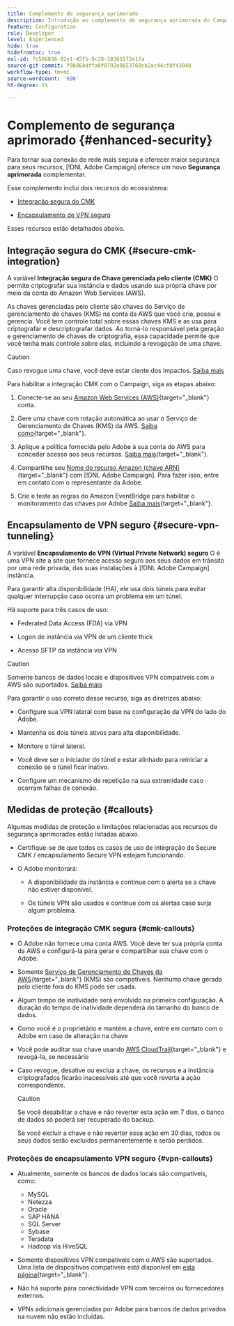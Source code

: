```yaml
---
title: Complemento de segurança aprimorado
description: Introdução ao complemento de segurança aprimorada do Campaign
feature: Configuration
role: Developer
level: Experienced
hide: true
hidefromtoc: true
exl-id: 7c586836-82e1-45fb-9c28-18361572e1fa
source-git-commit: f9b064dffa0f8792e8653760cb2ac44cfdf43848
workflow-type: tm+mt
source-wordcount: '696'
ht-degree: 1%

---
```


# Complemento de segurança aprimorado {#enhanced-security}

Para tornar sua conexão de rede mais segura e oferecer maior segurança para seus recursos, [!DNL Adobe Campaign] oferece um novo **Segurança aprimorada** complementar.

Esse complemento inclui dois recursos do ecossistema:

* [Integração segura do CMK](#secure-cmk-integration)

* [Encapsulamento de VPN seguro](#secure-vpn-tunneling)

Esses recursos estão detalhados abaixo.

## Integração segura do CMK {#secure-cmk-integration}

A variável **Integração segura de Chave gerenciada pelo cliente (CMK)** O permite criptografar sua instância e dados usando sua própria chave por meio da conta do Amazon Web Services (AWS).

As chaves gerenciadas pelo cliente são chaves do Serviço de gerenciamento de chaves (KMS) na conta da AWS que você cria, possui e gerencia. Você tem controle total sobre essas chaves KMS e as usa para criptografar e descriptografar dados. Ao torná-lo responsável pela geração e gerenciamento de chaves de criptografia, essa capacidade permite que você tenha mais controle sobre elas, incluindo a revogação de uma chave.

>[!CAUTION]
>
>Caso revogue uma chave, você deve estar ciente dos impactos. [Saiba mais](#cmk-callouts)

Para habilitar a integração CMK com o Campaign, siga as etapas abaixo:

1. Conecte-se ao seu [Amazon Web Services (AWS)](https://aws.amazon.com/){target="_blank"} conta.

1. Gere uma chave com rotação automática ao usar o Serviço de Gerenciamento de Chaves (KMS) da AWS. [Saiba como](https://docs.aws.amazon.com/kms/latest/developerguide/create-keys.html){target="_blank"}.

1. Aplique a política fornecida pelo Adobe à sua conta do AWS para conceder acesso aos seus recursos. [Saiba mais](https://docs.aws.amazon.com/kms/latest/developerguide/key-policy-services.html){target="_blank"}. <!--link TBC-->

1. Compartilhe seu [Nome do recurso Amazon (chave ARN)](https://docs.aws.amazon.com/kms/latest/developerguide/find-cmk-id-arn.html){target="_blank"} com [!DNL Adobe Campaign]. Para fazer isso, entre em contato com o representante da Adobe. <!--or Adobe transition manager?-->

1. Crie e teste as regras do Amazon EventBridge para habilitar o monitoramento das chaves por Adobe&#x200B; [Saiba mais](https://docs.aws.amazon.com/eventbridge/latest/userguide/eb-rules.html){target="_blank"}.

## Encapsulamento de VPN seguro {#secure-vpn-tunneling}

A variável **Encapsulamento de VPN (Virtual Private Network) seguro** O é uma VPN site a site que fornece acesso seguro aos seus dados em trânsito por uma rede privada, das suas instalações à [!DNL Adobe Campaign] instância.

<!--As it connects two networks together, it is a site-to-site VPN.-->

Para garantir alta disponibilidade (HA), ele usa dois túneis para evitar qualquer interrupção caso ocorra um problema em um túnel.

Há suporte para três casos de uso:

* Federated Data Access (FDA) via VPN<!--to access your on-premise database from the Campaign instance over VPN-->

* Logon de instância via VPN de um cliente thick

* Acesso SFTP da instância via VPN

>[!CAUTION]
>
>Somente bancos de dados locais e dispositivos VPN compatíveis com o AWS são suportados. [Saiba mais](#vpn-callouts)

Para garantir o uso correto desse recurso, siga as diretrizes abaixo:

* Configure sua VPN lateral com base na configuração da VPN do lado do Adobe.

* Mantenha os dois túneis ativos para alta disponibilidade.

* Monitore o túnel lateral.

* Você deve ser o iniciador do túnel e estar alinhado para reiniciar a conexão se o túnel ficar inativo.

* Configure um mecanismo de repetição na sua extremidade caso ocorram falhas de conexão.

## Medidas de proteção {#callouts}

Algumas medidas de proteção e limitações relacionadas aos recursos de segurança aprimorados estão listadas abaixo.

* Certifique-se de que todos os casos de uso de integração de Secure CMK / encapsulamento Secure VPN estejam funcionando.

<!--* Adobe shall reach out to you or your technical team if any issue is found on your side.

* Currently, when using Enhanced security features, any communication with Adobe must be performed manually via email.-->

* O Adobe monitorará:

   * A disponibilidade da instância e continue com o alerta se a chave não estiver disponível.

   * Os túneis VPN são usados e continue com os alertas caso surja algum problema.

### Proteções de integração CMK segura {#cmk-callouts}

* O Adobe não fornece uma conta AWS. Você deve ter sua própria conta da AWS e configurá-la para gerar e compartilhar sua chave com o Adobe.

* Somente [Serviço de Gerenciamento de Chaves da AWS](https://docs.aws.amazon.com/kms/latest/developerguide/overview.html){target="_blank"} (KMS) são compatíveis. Nenhuma chave gerada pelo cliente fora do KMS pode ser usada.&#x200B;

* Algum tempo de inatividade será envolvido na primeira configuração. &#x200B;A duração do tempo de inatividade dependerá do tamanho do banco de dados.

* Como você é o proprietário e mantém a chave, entre em contato com o Adobe em caso de alteração na chave&#x200B;

* Você pode auditar sua chave usando [AWS CloudTrail](https://docs.aws.amazon.com/awscloudtrail/latest/userguide/cloudtrail-user-guide.html){target="_blank"} e revogá-la, se necessário&#x200B;

* Caso revogue, desative ou exclua a chave, os recursos e a instância criptografados ficarão inacessíveis até que você reverta a ação correspondente.

  >[!CAUTION]
  >
  >Se você desabilitar a chave e não reverter esta ação em 7 dias, o banco de dados só poderá ser recuperado do backup.
  >
  >Se você excluir a chave e não reverter essa ação em 30 dias, todos os seus dados serão excluídos permanentemente e serão perdidos.&#x200B;

### Proteções de encapsulamento VPN seguro {#vpn-callouts}

* Atualmente, somente os bancos de dados locais são compatíveis, como<!--Richa to check the list with PM-->:

   * MySQL
   * Netezza 
   * Oracle 
   * SAP HANA 
   * SQL Server 
   * Sybase 
   * Teradata 
   * Hadoop via HiveSQL

* Somente dispositivos VPN compatíveis com o AWS são suportados. Uma lista de dispositivos compatíveis está disponível em [esta página](https://docs.aws.amazon.com/vpn/latest/s2svpn/your-cgw.html#example-configuration-files){target="_blank"}<!--check which list should be communicated-->.

* Não há suporte para conectividade VPN com terceiros ou fornecedores externos.

* VPNs adicionais gerenciadas por Adobe para bancos de dados privados na nuvem não estão incluídas.
